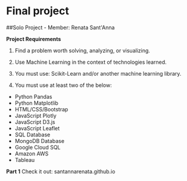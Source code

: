 # Final project

##Solo Project - Member: Renata Sant'Anna

**Project Requirements**

1. Find a problem worth solving, analyzing, or visualizing.

2. Use Machine Learning in the context of technologies learned.

3. You must use: Scikit-Learn and/or another machine learning library.

4. You must use at least two of the below:

- Python Pandas
- Python Matplotlib
- HTML/CSS/Bootstrap
- JavaScript Plotly
- JavaScript D3.js
- JavaScript Leaflet
- SQL Database
- MongoDB Database
- Google Cloud SQL
- Amazon AWS
- Tableau


**Part 1**
Check it out: santannarenata.github.io
